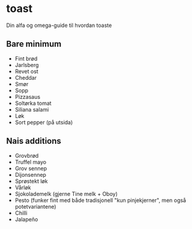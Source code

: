 # toast
Din alfa og omega-guide til hvordan toaste

## Bare minimum
- Fint brød
- Jarlsberg
- Revet ost
- Cheddar
- Smør
- Sopp
- Pizzasaus
- Soltørka tomat
- Siliana salami
- Løk
- Sort pepper (på utsida)

## Nais additions
- Grovbrød
- Truffel mayo
- Grov sennep
- Dijonsennep
- Sprøstekt løk
- Vårløk
- Sjokolademelk (gjerne Tine melk + Oboy)
- Pesto (funker fint med både tradisjonell "kun pinjekjerner", men også potetvariantene)
- Chilli
- Jalapeño
